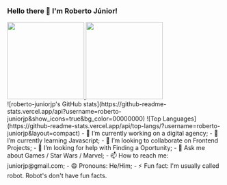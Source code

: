 ### Hello there 👋 I'm Roberto Júnior!
<div>
  <a href="www.google.com">
  <img height="180em" src="https://github-readme-stats.vercel.app/api?username=roberto-juniorjp&show_icons=true&bg_color=00000000"/>
  <img height="180em" src="https://github-readme-stats.vercel.app/api/top-langs/?username=roberto-juniorjp&layout=compact"/>
  </a>
</div>
![roberto-juniorjp's GitHub stats](https://github-readme-stats.vercel.app/api?username=roberto-juniorjp&show_icons=true&bg_color=00000000)
![Top Languages](https://github-readme-stats.vercel.app/api/top-langs/?username=roberto-juniorjp&layout=compact)  
- 🔭 I’m currently working on a digital agency;
- 🌱 I’m currently learning Javascript;
- 👯 I’m looking to collaborate on Frontend Projects;
- 🤔 I’m looking for help with Finding a Oportunity;
- 💬 Ask me about Games / Star Wars / Marvel;
- 📫 How to reach me: juniorjp@gmail.com;
- 😄 Pronouns: He/Him;
- ⚡ Fun fact: I'm usually called robot. Robot's don't have fun facts.
